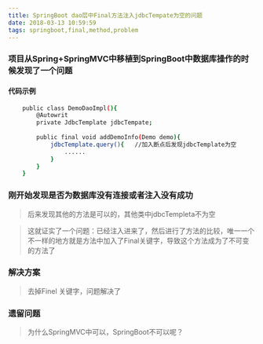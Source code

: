 ```yaml
---
title: SpringBoot dao层中Final方法注入jdbcTempate为空的问题
date: 2018-03-13 10:59:59
tags: springboot,final,method,problem
---
```


### 项目从Spring+SpringMVC中移植到SpringBoot中数据库操作的时候发现了一个问题

#### 代码示例
```bash 
    public class DemoDaoImpl(){
        @Autowrit
        private JdbcTemplate jdbcTempate;
        
        public final void addDemoInfo(Demo demo){
            jdbcTemplate.query(){   //加入断点后发现jdbcTemplate为空
                ......
            }
        }
    }
```

### 刚开始发现是否为数据库没有连接或者注入没有成功

> 后来发现其他的方法是可以的，其他类中jdbcTempleta不为空

> 这就证实了一个问题：已经注入进来了，然后进行了方法的比较，唯一一个不一样的地方就是方法中加入了Final关键字，导致这个方法成为了不可变的方法了

### 解决方案

> 去掉Finel 关键字，问题解决了

### 遗留问题

> 为什么SpringMVC中可以，SpringBoot不可以呢？

